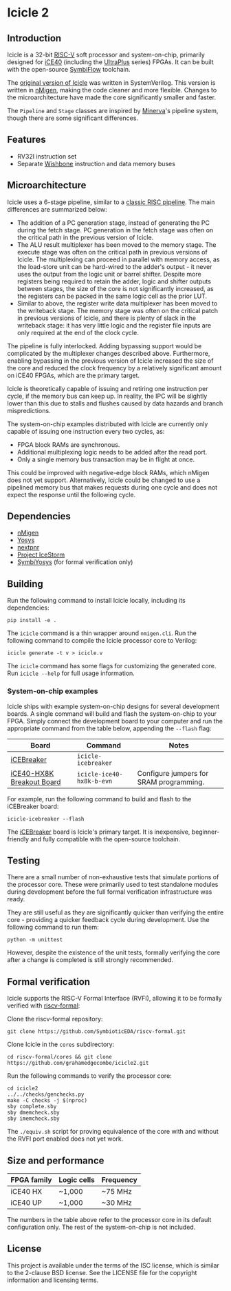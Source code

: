 # Icicle 2

## Introduction

Icicle is a 32-bit [RISC-V][riscv] soft processor and system-on-chip, primarily
designed for [iCE40][ice40] (including the [UltraPlus][ice40up] series) FPGAs.
It can be built with the open-source [SymbiFlow][symbiflow] toolchain.

The [original version of Icicle][icicle1] was written in SystemVerilog. This
version is written in [nMigen][nmigen], making the code cleaner and more
flexible. Changes to the microarchitecture have made the core significantly
smaller and faster.

The `Pipeline` and `Stage` classes are inspired by [Minerva][minerva]'s pipeline
system, though there are some significant differences.

## Features

* RV32I instruction set
* Separate [Wishbone][wishbone] instruction and data memory buses

## Microarchitecture

Icicle uses a 6-stage pipeline, similar to a
[classic RISC pipeline][classic-risc]. The main differences are summarized
below:

* The addition of a PC generation stage, instead of generating the PC during
  the fetch stage. PC generation in the fetch stage was often on the critical
  path in the previous version of Icicle.
* The ALU result multiplexer has been moved to the memory stage. The execute
  stage was often on the critical path in previous versions of Icicle. The
  multiplexing can proceed in parallel with memory access, as the load-store
  unit can be hard-wired to the adder's output - it never uses the output from
  the logic unit or barrel shifter. Despite more registers being required to
  retain the adder, logic and shifter outputs between stages, the size of the
  core is not significantly increased, as the registers can be packed in the
  same logic cell as the prior LUT.
* Similar to above, the register write data multiplexer has been moved to the
  writeback stage. The memory stage was often on the critical patch in previous
  versions of Icicle, and there is plenty of slack in the writeback stage: it
  has very little logic and the register file inputs are only required at the
  end of the clock cycle.

The pipeline is fully interlocked. Adding bypassing support would be
complicated by the multiplexer changes described above. Furthermore, enabling
bypassing in the previous version of Icicle increased the size of the core and
reduced the clock frequency by a relatively significant amount on iCE40 FPGAs,
which are the primary target.

Icicle is theoretically capable of issuing and retiring one instruction per
cycle, if the memory bus can keep up. In reality, the IPC will be slightly
lower than this due to stalls and flushes caused by data hazards and branch
mispredictions.

The system-on-chip examples distributed with Icicle are currently only capable
of issuing one instruction every two cycles, as:

* FPGA block RAMs are synchronous.
* Additional multiplexing logic needs to be added after the read port.
* Only a single memory bus transaction may be in flight at once.

This could be improved with negative-edge block RAMs, which nMigen does not yet
support. Alternatively, Icicle could be changed to use a pipelined memory bus
that makes requests during one cycle and does not expect the response until the
following cycle.

## Dependencies

* [nMigen][nmigen]
* [Yosys][yosys]
* [nextpnr][nextpnr]
* [Project IceStorm][icestorm]
* [SymbiYosys][symbiyosys] (for formal verification only)

## Building

Run the following command to install Icicle locally, including its dependencies:

    pip install -e .

The `icicle` command is a thin wrapper around `nmigen.cli`. Run the following
command to compile the Icicle processor core to Verilog:

    icicle generate -t v > icicle.v
    
The `icicle` command has some flags for customizing the generated core. Run
`icicle --help` for full usage information.

### System-on-chip examples

Icicle ships with example system-on-chip designs for several development
boards. A single command will build and flash the system-on-chip to your FPGA.
Simply connect the development board to your computer and run the appropriate
command from the table below, appending the `--flash` flag:

| Board                                         | Command                   | Notes                                   |
|-----------------------------------------------|---------------------------|-----------------------------------------|
| [iCEBreaker][icebreaker]                      | `icicle-icebreaker`       |                                         |
| [iCE40-HX8K Breakout Board][ice40-hx8k-b-evn] | `icicle-ice40-hx8k-b-evn` | Configure jumpers for SRAM programming. |

For example, run the following command to build and flash to the iCEBreaker
board:

    icicle-icebreaker --flash

The [iCEBreaker][icebreaker] board is Icicle's primary target. It is
inexpensive, beginner-friendly and fully compatible with the open-source
toolchain.

## Testing

There are a small number of non-exhaustive tests that simulate portions of the
processor core. These were primarily used to test standalone modules during
development before the full formal verification infrastructure was ready.

They are still useful as they are significantly quicker than verifying the
entire core - providing a quicker feedback cycle during development. Use the
following command to run them:

    python -m unittest

However, despite the existence of the unit tests, formally verifying the core
after a change is completed is still strongly recommended.

## Formal verification

Icicle supports the RISC-V Formal Interface (RVFI), allowing it to be formally
verified with [riscv-formal][riscv-formal]:

Clone the riscv-formal repository:

    git clone https://github.com/SymbioticEDA/riscv-formal.git
    
Clone Icicle in the `cores` subdirectory:

    cd riscv-formal/cores && git clone https://github.com/grahamedgecombe/icicle2.git

Run the following commands to verify the processor core:

    cd icicle2
    ../../checks/genchecks.py
    make -C checks -j $(nproc)
    sby complete.sby
    sby dmemcheck.sby
    sby imemcheck.sby

The `./equiv.sh` script for proving equivalence of the core with and without the
RVFI port enabled does not yet work.

## Size and performance

| FPGA family | Logic cells | Frequency |
|-------------|-------------|-----------|
| iCE40 HX    | ~1,000      | ~75 MHz   |
| iCE40 UP    | ~1,000      | ~30 MHz   |

The numbers in the table above refer to the processor core in its default
configuration only. The rest of the system-on-chip is not included.

## License

This project is available under the terms of the ISC license, which is similar
to the 2-clause BSD license. See the LICENSE file for the copyright information
and licensing terms.

[classic-risc]: https://en.wikipedia.org/wiki/Classic_RISC_pipeline
[ice40-hx8k-b-evn]: https://www.latticesemi.com/en/Products/DevelopmentBoardsAndKits/iCE40HX8KBreakoutBoard.aspx
[ice40]: https://www.latticesemi.com/en/Products/FPGAandCPLD/iCE40.aspx
[ice40up]: https://www.latticesemi.com/en/Products/FPGAandCPLD/iCE40UltraPlus.aspx
[icebreaker]: https://www.crowdsupply.com/1bitsquared/icebreaker-fpga
[icestorm]: http://www.clifford.at/icestorm/
[icicle1]: https://github.com/grahamedgecombe/icicle
[minerva]: https://github.com/lambdaconcept/minerva
[nextpnr]: https://github.com/YosysHQ/nextpnr
[nmigen]: https://github.com/m-labs/nmigen
[riscv-formal]: https://github.com/SymbioticEDA/riscv-formal
[riscv]: https://riscv.org/
[symbiflow]: https://symbiflow.github.io/
[symbiyosys]: https://symbiyosys.readthedocs.io/en/latest/
[wishbone]: https://wishbone-interconnect.readthedocs.io/en/latest/
[yosys]: http://www.clifford.at/yosys/
